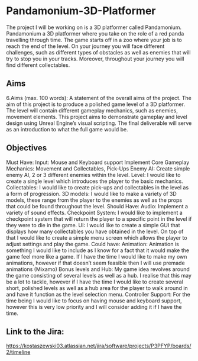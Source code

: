 # Pandamonium-3D-Platformer


The project I will be working on is a 3D platformer called Pandamonium. Pandamonium a 3D platformer where you take on the role of a red panda travelling through time. The game starts off in a zoo where your job is to reach the end of the level. On your journey you will face different challenges, such as different types of obstacles as well as enemies that will try to stop you in your tracks. Moreover, throughout your journey you will find different collectables.


## Aims 
6.Aims (max. 100 words): A statement of the overall aims of the project.
The aim of this project is to produce a polished game level of a 3D platformer. The level will contain different gameplay mechanics, such as enemies, movement elements. This project aims to demonstrate gameplay and level design using Unreal Engine’s visual scripting. The final deliverable will serve as an introduction to what the full game would be. 

## Objectives
Must Have: 
Input: Mouse and Keyboard support
Implement Core Gameplay Mechanics: Movement and Collectables, Pick-Ups
Enemy AI: Create simple enemy AI, 2 or 3 different enemies within the level.
Level: I would like to create a single level which introduces the player to the basic mechanics.
Collectables: I would like to create pick-ups and collectables in the level as a form of progression.
3D models: I would like to make a variety of 3D models, these range from the player to the enemies as well as the props that could be found throughout the level.
Should Have: 
Audio: Implement a variety of sound effects.
Checkpoint System: I would like to implement a checkpoint system that will return the player to a specific point in the level if they were to die in the game.
UI: I would like to create a simple GUI that displays how many collectables you have obtained in the level. On top of that I would like to create a simple menu screen which allows the player to adjust settings and play the game.
Could have:
Animation: Animation is something I would like to include as I know for a fact that it would make the game feel more like a game. If I have the time I would like to make my own animations, however if that doesn’t seem feasible then I will use premade animations (Mixamo)
Bonus levels and Hub:
My game idea revolves around the game consisting of several levels as well as a hub. I realise that this may be a lot to tackle, however if I have the time I would like to create several short, polished levels as well as a hub area for the player to walk around in and have it function as the level selection menu.
Controller Support: For the time being I would like to focus on having mouse and keyboard support, however this is very low priority and I will consider adding it if I have the time.



## Link to the Jira:
https://kostaszewski03.atlassian.net/jira/software/projects/P3PFYP/boards/2/timeline
